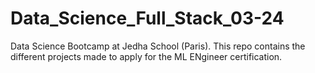# Data_Science_Full_Stack_03-24
Data Science Bootcamp at Jedha School (Paris).
This repo contains the different projects made to apply for the ML ENgineer certification.
